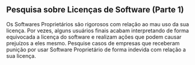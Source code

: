 ## Pesquisa sobre Licenças de Software (Parte 1)

Os Softwares Proprietários são rigorosos com relação ao mau uso da sua licença. Por vezes, alguns usuários finais acabam interpretando de forma equivocada a licença do software e realizam ações que podem causar prejuízos a eles mesmo. Pesquise casos de empresas que receberam punição por usar Software Proprietário de forma indevida com relação a sua licença.
